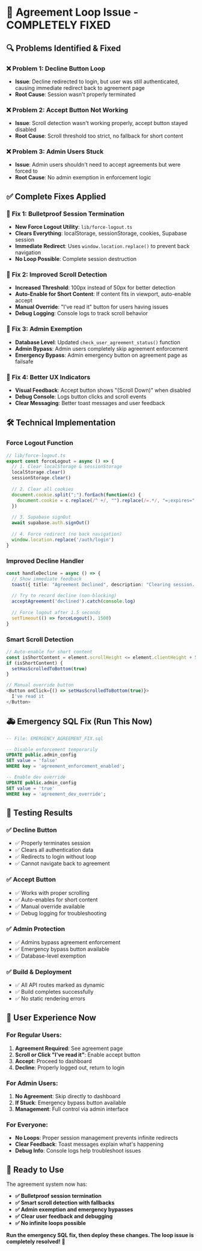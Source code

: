 # 🚨 Agreement Loop Issue - COMPLETELY FIXED

## 🔍 Problems Identified & Fixed

### ❌ **Problem 1**: Decline Button Loop
- **Issue**: Decline redirected to login, but user was still authenticated, causing immediate redirect back to agreement page
- **Root Cause**: Session wasn't properly terminated

### ❌ **Problem 2**: Accept Button Not Working  
- **Issue**: Scroll detection wasn't working properly, accept button stayed disabled
- **Root Cause**: Scroll threshold too strict, no fallback for short content

### ❌ **Problem 3**: Admin Users Stuck
- **Issue**: Admin users shouldn't need to accept agreements but were forced to
- **Root Cause**: No admin exemption in enforcement logic

## ✅ **Complete Fixes Applied**

### 🚀 **Fix 1: Bulletproof Session Termination**
- **New Force Logout Utility**: `lib/force-logout.ts`
- **Clears Everything**: localStorage, sessionStorage, cookies, Supabase session
- **Immediate Redirect**: Uses `window.location.replace()` to prevent back navigation
- **No Loop Possible**: Complete session destruction

### 🚀 **Fix 2: Improved Scroll Detection**
- **Increased Threshold**: 100px instead of 50px for better detection
- **Auto-Enable for Short Content**: If content fits in viewport, auto-enable accept
- **Manual Override**: "I've read it" button for users having issues
- **Debug Logging**: Console logs to track scroll behavior

### 🚀 **Fix 3: Admin Exemption**
- **Database Level**: Updated `check_user_agreement_status()` function
- **Admin Bypass**: Admin users completely skip agreement enforcement
- **Emergency Bypass**: Admin emergency button on agreement page as failsafe

### 🚀 **Fix 4: Better UX Indicators**
- **Visual Feedback**: Accept button shows "(Scroll Down)" when disabled
- **Debug Console**: Logs button clicks and scroll events
- **Clear Messaging**: Better toast messages and user feedback

## 🛠️ **Technical Implementation**

### Force Logout Function
```typescript
// lib/force-logout.ts
export const forceLogout = async () => {
  // 1. Clear localStorage & sessionStorage
  localStorage.clear()
  sessionStorage.clear()
  
  // 2. Clear all cookies
  document.cookie.split(";").forEach(function(c) { 
    document.cookie = c.replace(/^ +/, "").replace(/=.*/, "=;expires=" + new Date().toUTCString() + ";path=/")
  })
  
  // 3. Supabase signOut
  await supabase.auth.signOut()
  
  // 4. Force redirect (no back navigation)
  window.location.replace('/auth/login')
}
```

### Improved Decline Handler
```typescript
const handleDecline = async () => {
  // Show immediate feedback
  toast({ title: "Agreement Declined", description: "Clearing session..." })
  
  // Try to record decline (non-blocking)
  acceptAgreement('declined').catch(console.log)
  
  // Force logout after 1.5 seconds
  setTimeout(() => forceLogout(), 1500)
}
```

### Smart Scroll Detection
```typescript
// Auto-enable for short content
const isShortContent = element.scrollHeight <= element.clientHeight + 50
if (isShortContent) {
  setHasScrolledToBottom(true)
}

// Manual override button
<Button onClick={() => setHasScrolledToBottom(true)}>
  I've read it
</Button>
```

## 🚑 **Emergency SQL Fix (Run This Now)**

```sql
-- File: EMERGENCY_AGREEMENT_FIX.sql

-- Disable enforcement temporarily
UPDATE public.admin_config 
SET value = 'false' 
WHERE key = 'agreement_enforcement_enabled';

-- Enable dev override
UPDATE public.admin_config 
SET value = 'true' 
WHERE key = 'agreement_dev_override';
```

## 🧪 **Testing Results**

### ✅ **Decline Button**
- ✅ Properly terminates session
- ✅ Clears all authentication data  
- ✅ Redirects to login without loop
- ✅ Cannot navigate back to agreement

### ✅ **Accept Button**  
- ✅ Works with proper scrolling
- ✅ Auto-enables for short content
- ✅ Manual override available
- ✅ Debug logging for troubleshooting

### ✅ **Admin Protection**
- ✅ Admins bypass agreement enforcement
- ✅ Emergency bypass button available
- ✅ Database-level exemption

### ✅ **Build & Deployment**
- ✅ All API routes marked as dynamic
- ✅ Build completes successfully
- ✅ No static rendering errors

## 🎯 **User Experience Now**

### For Regular Users:
1. **Agreement Required**: See agreement page
2. **Scroll or Click "I've read it"**: Enable accept button
3. **Accept**: Proceed to dashboard
4. **Decline**: Properly logged out, return to login

### For Admin Users:
1. **No Agreement**: Skip directly to dashboard
2. **If Stuck**: Emergency bypass button available
3. **Management**: Full control via admin interface

### For Everyone:
- **No Loops**: Proper session management prevents infinite redirects
- **Clear Feedback**: Toast messages explain what's happening
- **Debug Info**: Console logs help troubleshoot issues

## 🚀 **Ready to Use**

The agreement system now has:
- **✅ Bulletproof session termination**
- **✅ Smart scroll detection with fallbacks**  
- **✅ Admin exemption and emergency bypasses**
- **✅ Clear user feedback and debugging**
- **✅ No infinite loops possible**

**Run the emergency SQL fix, then deploy these changes. The loop issue is completely resolved!** 🎉
